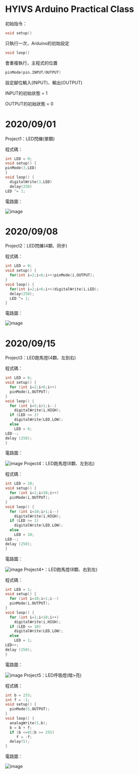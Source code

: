 # HYIVS Arduino Practical Class
初始指令：
```C++
void setup()
```
只執行一次，Arduino的初始設定</p>
```C++
void loop()
```
會重複執行，主程式的位置</p>
```C++
pinMode(pin,INPUT/OUTPUT)
```
設定腳位輸入(INPUT)、輸出(OUTPUT)</p>
INPUT的初始狀態 = 1</p>
OUTPUT的初始狀態 = 0</p>
# 2020/09/01
Project1：LED閃爍(單顆)</p>
程式碼：</p>
```C++
int LED = 0;
void setup() {
pinMode(3,LED)
}
void loop() {
  digitalWrite(3,LED)
  delay(250)
LED ^= 1;
```
電路圖：</p>
![image](https://github.com/JasonKao0725/Arduino/blob/master/9B7CCF67-C73C-4070-9213-7E7BCDEE8E0A.jpeg)</p>
# 2020/09/08
Project2：LED閃爍(4顆、同步)</p>
程式碼：</p>
```C++
int LED = 0;
void setup() {
  for(int i=2;i<6;i++)pinMode(i,OUTPUT);
}
void loop() {
  for(int i=2;i<6;i++)digitalWrite(i,LED);
  delay(250);
  LED ^= 1;
}
```
電路圖：</p>
![image](https://github.com/JasonKao0725/Arduino/blob/master/C116E5B4-9DD4-4894-BB18-8365EFEC54CD.jpeg)</p>
# 2020/09/15
Project3：LED跑馬燈(4顆、左到右)</p>
程式碼：</p>
```C++
int LED = 6;
void setup() {
  for (int i=2;i<6;i++)
  pinMode(i,OUTPUT);
}
void loop() {
  for (int i=5;i>1;i--)
    digitalWrite(i,HIGH);
  if (LED >= 2)
    digitalWrite(LED,LOW);
  else 
    LED = 6;
LED--;
delay (250);
}
```
電路圖：</p>
![image](https://github.com/JasonKao0725/Arduino/blob/master/54918922-D275-4353-BBCA-CA472D0CA838.jpeg)
Project4：LED跑馬燈(8顆、左到右)</p>
程式碼：</p>
```C++
int LED = 10;
void setup() {
  for (int i=1;i<10;i++)
  pinMode(i,OUTPUT);
}
void loop() {
  for (int i=10;i>1;i--)
    digitalWrite(i,HIGH);
  if (LED >= 1)
    digitalWrite(LED,LOW);
  else 
    LED = 10;
LED--;
delay (250);
}
```
電路圖：</p>
![image](https://github.com/JasonKao0725/Arduino/blob/master/68C1E0C0-83BA-46F6-A809-A12D144BAFBA.jpeg)
Project4+：LED跑馬燈(8顆、右到左)</p>
程式碼：</p>
```C++
int LED = 1;
void setup() {
  for (int i=10;i>1;i--)
  pinMode(i,OUTPUT);
}
void loop() {
  for (int i=1;i<10;i++)
    digitalWrite(i,HIGH);
  if (LED <= 10)
    digitalWrite(LED,LOW);
  else 
    LED = 1;
LED++;
delay (250);
}
```
電路圖：</p>
![image](https://github.com/JasonKao0725/Arduino/blob/master/68C1E0C0-83BA-46F6-A809-A12D144BAFBA.jpeg)
Project5：LED呼吸燈(暗>亮)</p>
程式碼：</p>
```C++
int b = 255;
int f = -1;
void setup() {
  pinMode(5,OUTPUT);
}
void loop() {
  analogWrite(5,b);
  b = b + f;
  if (b <=0||b >= 255)
     f = -f;
  delay(5);
}
```
電路圖：</p>
![image](https://github.com/JasonKao0725/Arduino/blob/master/73A9E4A5-7DCD-4CC8-9784-1F87FCF3F158.jpeg)
